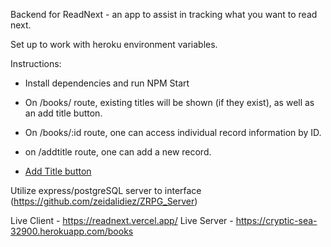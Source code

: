 Backend for ReadNext - an app to assist in tracking what you want to read next.

Set up to work with heroku environment variables.

Instructions:

* Install dependencies and run NPM Start

* On /books/ route, existing titles will be shown (if they exist), as well as an add title button.

* On /books/:id route, one can access individual record information by ID. 

* on /addtitle route, one can add a new record. 

* [Add Title button](https://i.imgur.com/eV6rRL2.png)


Utilize express/postgreSQL server to interface (https://github.com/zeidalidiez/ZRPG_Server)

Live Client - https://readnext.vercel.app/
Live Server - https://cryptic-sea-32900.herokuapp.com/books
